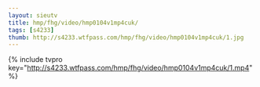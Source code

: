```yaml
--- 
layout: sieutv
title: hmp/fhg/video/hmp0104v1mp4cuk/
tags: [s4233]
thumb: http://s4233.wtfpass.com/hmp/fhg/video/hmp0104v1mp4cuk/1.jpg
---
```

{% include tvpro key="http://s4233.wtfpass.com/hmp/fhg/video/hmp0104v1mp4cuk/1.mp4" %} 
